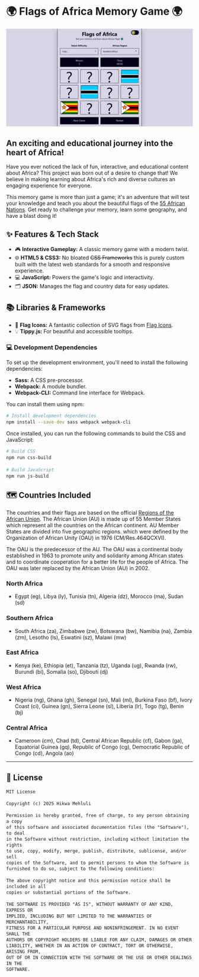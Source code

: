 # 🌍 Flags of Africa Memory Game 🌍

![Flags of Africa Memory Game Screenshot](./img/seo-image.jpg)

## An exciting and educational journey into the heart of Africa!

Have you ever noticed the lack of fun, interactive, and educational content about Africa? This project was born out of a desire to change that! We believe in making learning about Africa's rich and diverse cultures an engaging experience for everyone.

This memory game is more than just a game; it's an adventure that will test your knowledge and teach you about the beautiful flags of the [55 African Nations](#countries-included). Get ready to challenge your memory, learn some geography, and have a blast doing it!

## ✨ Features & Tech Stack

-   🎮 **Interactive Gameplay:** A classic memory game with a modern twist.
-   🌐 **HTML5 & CSS3:** No bloated ~~CSS Frameworks~~ this is purely custom built with the latest web standards for a smooth and responsive experience.
-   💻 **JavaScript:** Powers the game's logic and interactivity.
-   🗂️ **JSON:** Manages the flag and country data for easy updates.

## 📚 Libraries & Frameworks

-   🚩 **Flag Icons:** A fantastic collection of SVG flags from [Flag Icons](https://flagicons.lipis.dev/).
-   💡 **Tippy.js:** For beautiful and accessible tooltips.

### 💻 Development Dependencies

To set up the development environment, you'll need to install the following dependencies:

-   **Sass:** A CSS pre-processor.
-   **Webpack:** A module bundler.
-   **Webpack-CLI:** Command line interface for Webpack.

You can install them using npm:

```bash
# Install development dependencies
npm install --save-dev sass webpack webpack-cli
```

Once installed, you can run the following commands to build the CSS and JavaScript:

```bash
# Build CSS
npm run css-build

# Build JavaScript
npm run js-build
```

## 🗺️ Countries Included

The countries and their flags are based on the official [Regions of the African Union](https://au.int/en/member_states/countryprofiles2). The African Union (AU) is made up of 55 Member States which represent all the countries on the African continent. AU Member States are divided into five geographic regions. which were defined by the Organization of African Unity (OAU) in 1976 (CM/Res.464QCXVI).

The OAU is the predecessor of the AU. The OAU was a continental body established in 1963 to promote unity and solidarity among African states and to coordinate cooperation for a better life for the people of Africa. The OAU was later replaced by the African Union (AU) in 2002. 

### North Africa
- Egypt (eg), Libya (ly), Tunisia (tn), Algeria (dz), Morocco (ma), Sudan (sd)

### Southern Africa
- South Africa (za), Zimbabwe (zw), Botswana (bw), Namibia (na), Zambia (zm), Lesotho (ls), Eswatini (sz), Malawi (mw)

### East Africa
- Kenya (ke), Ethiopia (et), Tanzania (tz), Uganda (ug), Rwanda (rw), Burundi (bi), Somalia (so), Djibouti (dj)

### West Africa
- Nigeria (ng), Ghana (gh), Senegal (sn), Mali (ml), Burkina Faso (bf), Ivory Coast (ci), Guinea (gn), Sierra Leone (sl), Liberia (lr), Togo (tg), Benin (bj)

### Central Africa
- Cameroon (cm), Chad (td), Central African Republic (cf), Gabon (ga), Equatorial Guinea (gq), Republic of Congo (cg), Democratic Republic of Congo (cd), Angola (ao)

---

## 📜 License

```
MIT License

Copyright (c) 2025 Hikwa Mehluli

Permission is hereby granted, free of charge, to any person obtaining a copy
of this software and associated documentation files (the "Software"), to deal
in the Software without restriction, including without limitation the rights
to use, copy, modify, merge, publish, distribute, sublicense, and/or sell
copies of the Software, and to permit persons to whom the Software is
furnished to do so, subject to the following conditions:

The above copyright notice and this permission notice shall be included in all
copies or substantial portions of the Software.

THE SOFTWARE IS PROVIDED "AS IS", WITHOUT WARRANTY OF ANY KIND, EXPRESS OR
IMPLIED, INCLUDING BUT NOT LIMITED TO THE WARRANTIES OF MERCHANTABILITY,
FITNESS FOR A PARTICULAR PURPOSE AND NONINFRINGEMENT. IN NO EVENT SHALL THE
AUTHORS OR COPYRIGHT HOLDERS BE LIABLE FOR ANY CLAIM, DAMAGES OR OTHER
LIABILITY, WHETHER IN AN ACTION OF CONTRACT, TORT OR OTHERWISE, ARISING FROM,
OUT OF OR IN CONNECTION WITH THE SOFTWARE OR THE USE OR OTHER DEALINGS IN THE
SOFTWARE.
```